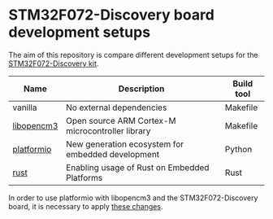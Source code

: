 # STM32F072-Discovery board development setups

The aim of this repository is compare different development setups for the [STM32F072-Discovery kit][1].

| Name | Description | Build tool |
|------|-------------|------------|
| vanilla | No external dependencies | Makefile |
| [libopencm3][2] | Open source ARM Cortex-M microcontroller library | Makefile |
| [platformio][3] | New generation ecosystem for embedded development | Python |
| [rust][4] | Enabling usage of Rust on Embedded Platforms | Rust |

In order to use platformio with libopencm3 and the STM32F072-Discovery board,
it is necessary to apply [these changes][5].

[1]: https://www.st.com/en/evaluation-tools/32f072bdiscovery.html
[2]: https://github.com/libopencm3/libopencm3-template
[3]: https://platformio.org
[4]: https://docs.rust-embedded.org/discovery
[5]: https://gist.github.com/bodokaiser/8f714b5e5832ab02d0a7589ee210e595